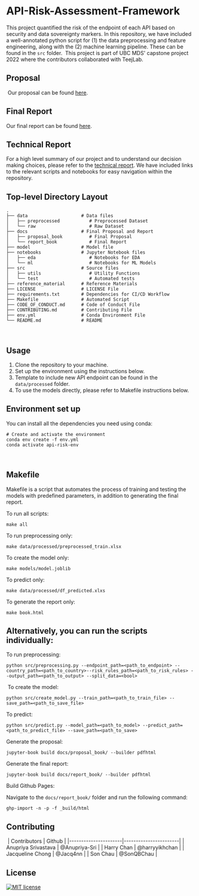 # API-Risk-Assessment-Framework

This project quantified the risk of the endpoint of each API based on security and data sovereignty markers. In this repository, we have included a well-annotated python script for (1) the data preprocessing and feature engineering, along with the (2) machine learning pipeline. These can be found in the `src` folder.
​
This project is part of UBC MDS' capstone project 2022 where the contributors collaborated with TeejLab.
​

## Proposal

​
Our proposal can be found [here](https://github.com/teejlab/API-Risk-Assessment-Framework/blob/main/docs/proposal_book/_build/pdf/book.pdf).
​

## Final Report

Our final report can be found [here](https://teejlab.github.io/API-Risk-Assessment-Framework/intro.html).
​

## Technical Report

For a high level summary of our project and to understand our decision making choices, please refer to the [technical report](https://github.com/teejlab/API-Risk-Assessment-Framework/blob/main/docs/technical_report.md).
We have included links to the relevant scripts and notebooks for easy navigation within the repository.
​

## Top-level Directory Layout

    .
    ├── data                    # Data files
    │   ├── preprocessed           # Preprocessed Dataset
    │   └── raw                    # Raw Dataset
    ├── docs                    # Final Proposal and Report
    │   ├── proposal_book          # Final Proposal
    │   └── report_book            # Final Report
    ├── model                   # Model file
    ├── notebooks               # Jupyter Notebook files 
    │   ├── eda                    # Notebooks for EDA
    │   └── ml                     # Notebooks for ML Models
    ├── src                     # Source files
    │   ├── utils                  # Utility Functions
    │   └── test                   # Automated tests
    ├── reference_material      # Reference Materials
    ├── LICENSE                 # LICENSE File
    ├── requirements.txt        # Dependencies for CI/CD Workflow
    ├── Makefile                # Automated Script
    ├── CODE_OF_CONDUCT.md      # Code of Conduct File
    ├── CONTRIBUTING.md         # Contributing File
    ├── env.yml                 # Conda Environment File
    └── README.md               # README
​

## Usage

1. Clone the repository to your machine.
2. Set up the environment using the instructions below.
3. Template to include new API endpoint can be found in the `data/processed` folder.
4. To use the models directly, please refer to Makefile instructions below.
​

## Environment set up

You can install all the dependencies you need using conda:

```
# Create and activate the environment
conda env create -f env.yml
conda activate api-risk-env
```

​

## Makefile
Makefile is a script that automates the process of training and testing the models with predefined parameters, in addition to generating the final report.

To run all scripts:

```
make all
```

To run preprocessing only:

```
make data/processed/preprocessed_train.xlsx
```

To create the model only:

```
make models/model.joblib
```

To predict only:

```
make data/processed/df_predicted.xlxs
```

To generate the report only:

```
make book.html
```

## Alternatively, you can run the scripts individually:

To run preprocessing:
    
```
python src/preprocessing.py --endpoint_path=<path_to_endpoint> --country_path=<path_to_country>--risk_rules_path=<path_to_risk_rules> --output_path=<path_to_output> --split_data=<bool>
```
​
To create the model:
    
```
python src/create_model.py --train_path=<path_to_train_file> --save_path=<path_to_save_file>
```

To predict:
    
```
python src/predict.py --model_path=<path_to_model> --predict_path=<path_to_predict_file> --save_path=<path_to_save>
```

Generate the proposal:

```
jupyter-book build docs/proposal_book/ --builder pdfhtml
```

Generate the final report:
    
```
jupyter-book build docs/report_book/ --builder pdfhtml
```

Build Github Pages:

Navigate to the `docs/report_book/` folder and run the following command:


```
ghp-import -n -p -f _build/html
```


## Contributing

​
| Contributors         | Github                |
|----------------------|-----------------------|
| Anupriya Srivastava  | \@Anupriya-Sri        |
| Harry Chan           | \@harryyikhchan       |
| Jacqueline Chong     | \@Jacq4nn             |
| Son Chau             | \@SonQBChau           |
​

## License

[![MIT license](https://img.shields.io/badge/License-MIT-blue.svg)](https://github.com/teejlab/API-Risk-Assessment-Framework/blob/readme/LICENSE)
